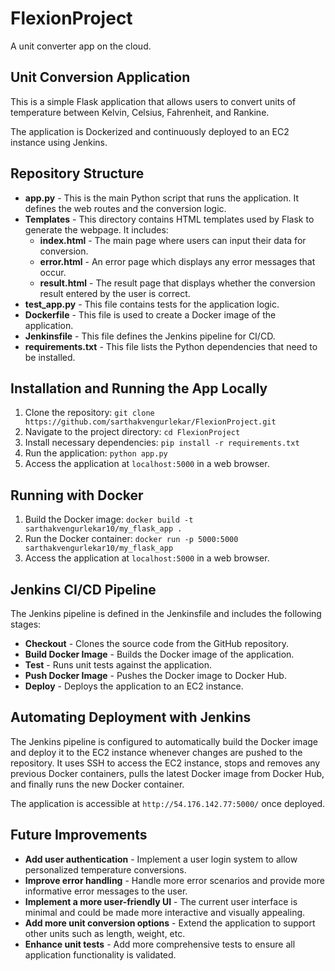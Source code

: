 # FlexionProject

A unit converter app on the cloud.

## Unit Conversion Application

This is a simple Flask application that allows users to convert units of temperature between Kelvin, Celsius, Fahrenheit, and Rankine.

The application is Dockerized and continuously deployed to an EC2 instance using Jenkins.

## Repository Structure

- **app.py** - This is the main Python script that runs the application. It defines the web routes and the conversion logic.
- **Templates** - This directory contains HTML templates used by Flask to generate the webpage. It includes:
  - **index.html** - The main page where users can input their data for conversion.
  - **error.html** - An error page which displays any error messages that occur.
  - **result.html** - The result page that displays whether the conversion result entered by the user is correct.
- **test_app.py** - This file contains tests for the application logic.
- **Dockerfile** - This file is used to create a Docker image of the application.
- **Jenkinsfile** - This file defines the Jenkins pipeline for CI/CD.
- **requirements.txt** - This file lists the Python dependencies that need to be installed.

## Installation and Running the App Locally

1. Clone the repository: `git clone https://github.com/sarthakvengurlekar/FlexionProject.git`
2. Navigate to the project directory: `cd FlexionProject`
3. Install necessary dependencies: `pip install -r requirements.txt`
4. Run the application: `python app.py`
5. Access the application at `localhost:5000` in a web browser.

## Running with Docker

1. Build the Docker image: `docker build -t sarthakvengurlekar10/my_flask_app .`
2. Run the Docker container: `docker run -p 5000:5000 sarthakvengurlekar10/my_flask_app`
3. Access the application at `localhost:5000` in a web browser.

## Jenkins CI/CD Pipeline

The Jenkins pipeline is defined in the Jenkinsfile and includes the following stages:

- **Checkout** - Clones the source code from the GitHub repository.
- **Build Docker Image** - Builds the Docker image of the application.
- **Test** - Runs unit tests against the application.
- **Push Docker Image** - Pushes the Docker image to Docker Hub.
- **Deploy** - Deploys the application to an EC2 instance.

## Automating Deployment with Jenkins

The Jenkins pipeline is configured to automatically build the Docker image and deploy it to the EC2 instance whenever changes are pushed to the repository. It uses SSH to access the EC2 instance, stops and removes any previous Docker containers, pulls the latest Docker image from Docker Hub, and finally runs the new Docker container.

The application is accessible at `http://54.176.142.77:5000/` once deployed.

## Future Improvements

- **Add user authentication** - Implement a user login system to allow personalized temperature conversions.
- **Improve error handling** - Handle more error scenarios and provide more informative error messages to the user.
- **Implement a more user-friendly UI** - The current user interface is minimal and could be made more interactive and visually appealing.
- **Add more unit conversion options** - Extend the application to support other units such as length, weight, etc.
- **Enhance unit tests** - Add more comprehensive tests to ensure all application functionality is validated.